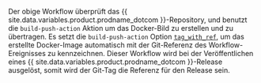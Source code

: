 Der obige Workflow überprüft das {{ site.data.variables.product.prodname_dotcom }}-Repository, und benutzt die `build-push-action` Aktion um das Docker-Bild zu erstellen und zu übertragen. Es setzt die `build-push-action` Option [`tag_with_ref`](https://github.com/marketplace/actions/build-and-push-docker-images#tag_with_ref), um das erstellte Docker-Image automatisch mit der Git-Referenz des Workflow-Ereignisses zu kennzeichnen. Dieser Workflow wird bei der Veröffentlichen eines {{ site.data.variables.product.prodname_dotcom }}-Release ausgelöst, somit wird der Git-Tag die Referenz für den Release sein.
